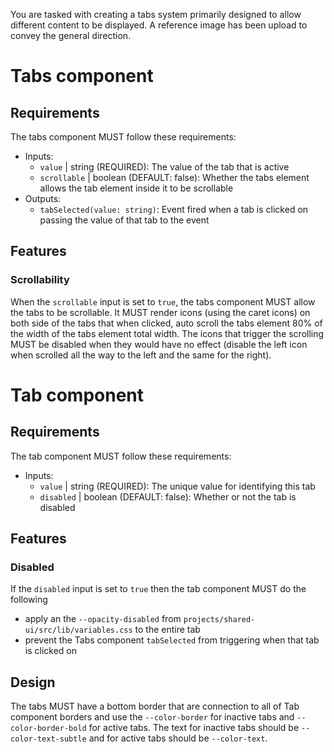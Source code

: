 You are tasked with creating a tabs system primarily designed to allow different content to be displayed. A reference image has been upload to convey the general direction.

# Tabs component

## Requirements

The tabs component MUST follow these requirements:

- Inputs:
  - `value` | string (REQUIRED): The value of the tab that is active
  - `scrollable` | boolean (DEFAULT: false): Whether the tabs element allows the tab element inside it to be scrollable
- Outputs:
  - `tabSelected(value: string)`: Event fired when a tab is clicked on passing the value of that tab to the event

## Features

### Scrollability

When the `scrollable` input is set to `true`, the tabs component MUST allow the tabs to be scrollable. It MUST render icons (using the caret icons) on both side of the tabs that when clicked, auto scroll the tabs element 80% of the width of the tabs element total width. The icons that trigger the scrolling MUST be disabled when they would have no effect (disable the left icon when scrolled all the way to the left and the same for the right).

# Tab component

## Requirements

The tab component MUST follow these requirements:

- Inputs:
  - `value` | string (REQUIRED): The unique value for identifying this tab
  - `disabled` | boolean (DEFAULT: false): Whether or not the tab is disabled

## Features

### Disabled

If the `disabled` input is set to `true` then the tab component MUST do the following

- apply an the `--opacity-disabled` from `projects/shared-ui/src/lib/variables.css` to the entire tab
- prevent the Tabs component `tabSelected` from triggering when that tab is clicked on

## Design

The tabs MUST have a bottom border that are connection to all of Tab component borders and use the `--color-border` for inactive tabs and `--color-border-bold` for active tabs. The text for inactive tabs should be `--color-text-subtle` and for active tabs should be `--color-text`.
